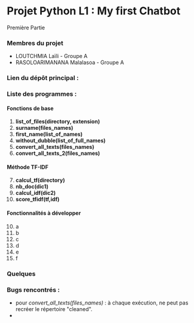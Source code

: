 # Projet Python L1 : My first Chatbot
Première Partie

### Membres du projet
- LOUTCHMIA Laïli - Groupe A
- RASOLOARIMANANA Malalasoa - Groupe A

### Lien du dépôt principal : 
### Liste des programmes :
#### Fonctions de base
1) **list_of_files(directory, extension)**
2) **surname(files_names)**
3) **first_name(list_of_names)**
4) **without_dubble(list_of_full_names)**
5) **convert_all_texts(files_names)**
6) **convert_all_texts_2(files_names)**

#### Méthode TF-IDF
7) **calcul_tf(directory)**
8) **nb_doc(dic1)**
9) **calcul_idf(dic2)**
10) **score_tfidf(tf,idf)**

#### Fonctionnalités à développer
10) a
11) b
12) c
13) d
14) e
15) f

### Quelques 
### Bugs rencontrés :
- pour *convert_all_texts(files_names)* : à chaque exécution, ne peut pas recréer le répertoire "cleaned".
- 
